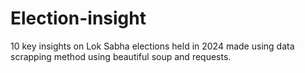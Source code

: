 # Election-insight
10 key insights on Lok Sabha elections held in 2024 made using data scrapping method using beautiful soup and requests.
